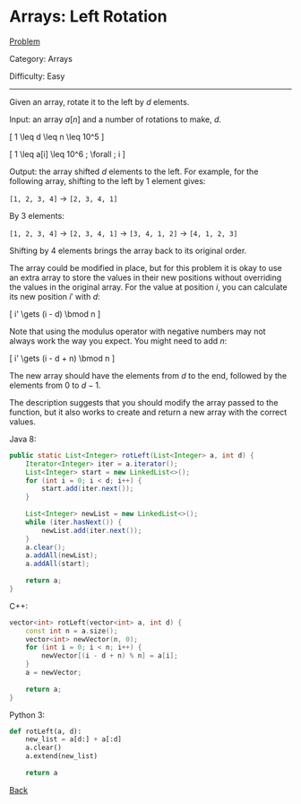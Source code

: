 # Arrays: Left Rotation

[Problem](https://www.hackerrank.com/challenges/ctci-array-left-rotation/problem)

Category: Arrays

Difficulty: Easy

---

Given an array, rotate it to the left by $d$ elements.

Input: an array $a[n]$ and a number of rotations to make, $d$.

\[ 1 \leq d \leq n \leq 10^5 \]

\[ 1 \leq a[i] \leq 10^6 \; \forall \; i \]

Output: the array shifted $d$ elements to the left. For example, for the
following array, shifting to the left by 1 element gives:

```[1, 2, 3, 4]``` $\to$ ```[2, 3, 4, 1]```

By 3 elements:

```[1, 2, 3, 4]``` $\to$ ```[2, 3, 4, 1]``` $\to$ ```[3, 4, 1, 2]``` $\to$ ```[4, 1, 2, 3]```

Shifting by 4 elements brings the array back to its original order.

The array could be modified in place, but for this problem it is okay to use an
extra array to store the values in their new positions without overriding the
values in the original array. For the value at position $i$, you can calculate
its new position $i'$ with $d$:

\[ i' \gets (i - d) \bmod n \]

Note that using the modulus operator with negative numbers may not always work
the way you expect. You might need to add $n$:

\[ i' \gets (i - d + n) \bmod n \]

The new array should have the elements from $d$ to the end, followed by the
elements from 0 to $d - 1$.

The description suggests that you should modify the array passed to the
function, but it also works to create and return a new array with the correct
values.

Java 8:
```java
public static List<Integer> rotLeft(List<Integer> a, int d) {
    Iterator<Integer> iter = a.iterator();
    List<Integer> start = new LinkedList<>();
    for (int i = 0; i < d; i++) {
        start.add(iter.next());
    }
    
    List<Integer> newList = new LinkedList<>();
    while (iter.hasNext()) {
        newList.add(iter.next());
    }
    a.clear();
    a.addAll(newList);
    a.addAll(start);
    
    return a;
}
```

C++:
```cpp
vector<int> rotLeft(vector<int> a, int d) {
    const int n = a.size();
    vector<int> newVector(n, 0);
    for (int i = 0; i < n; i++) {
        newVector[(i - d + n) % n] = a[i];
    }
    a = newVector;
    
    return a;
}
```

Python 3:
```python
def rotLeft(a, d):
    new_list = a[d:] + a[:d]
    a.clear()
    a.extend(new_list)
    
    return a
```

[Back](../../hackerrank.md)
